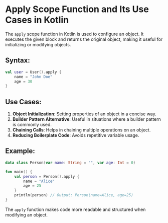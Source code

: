 # Apply Scope Function and Its Use Cases in Kotlin

The `apply` scope function in Kotlin is used to configure an object. It executes the given block and returns the original object, making it useful for initializing or modifying objects.

## Syntax:
```kotlin
val user = User().apply {
    name = "John Doe"
    age = 30
}
```

## Use Cases:
1. **Object Initialization**: Setting properties of an object in a concise way.
2. **Builder Pattern Alternative**: Useful in situations where a builder pattern is commonly used.
3. **Chaining Calls**: Helps in chaining multiple operations on an object.
4. **Reducing Boilerplate Code**: Avoids repetitive variable usage.

## Example:
```kotlin
data class Person(var name: String = "", var age: Int = 0)

fun main() {
    val person = Person().apply {
        name = "Alice"
        age = 25
    }
    println(person) // Output: Person(name=Alice, age=25)
}
```

The `apply` function makes code more readable and structured when modifying an object.
